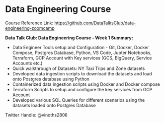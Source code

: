 # Data Engineering Course

Course Reference Link: https://github.com/DataTalksClub/data-engineering-zoomcamp

**Data Talk Club: Data Engineering Course - Week 1 Summary:**
* Data Engineer Tools setup and Configuration - Git, Docker, Docker Compose, Postgres Database, Python, VS Code, Jupter Notebooks, Terraform, GCP Account with Key services (GCS, BigQuery, Service Accounts etc.)
* Quick walkthrough of Datasets: NY Taxi Trips and Zone datasets
* Developed data ingestion scripts to download the datasets and load onto Postgres database using Python
* Containerized data ingestion scripts using Docker and Docker compose
* Terraform Scripts to setup and configure the key services from GCP Account
* Developed various SQL Queries for different scenarios using the datasets loaded onto Postgres Database

Twitter Handle: @vinoths2808
